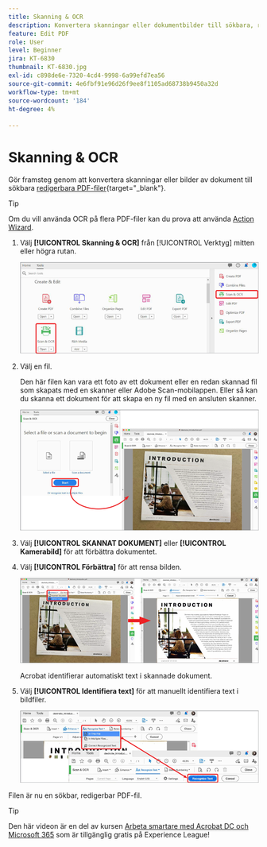 ```yaml
---
title: Skanning & OCR
description: Konvertera skanningar eller dokumentbilder till sökbara, redigerbara PDF-filer och justera kvaliteten på den resulterande filen
feature: Edit PDF
role: User
level: Beginner
jira: KT-6830
thumbnail: KT-6830.jpg
exl-id: c898de6e-7320-4cd4-9998-6a99efd7ea56
source-git-commit: 4e6fbf91e96d26f9ee8f1105ad68738b9450a32d
workflow-type: tm+mt
source-wordcount: '184'
ht-degree: 4%

---
```


# Skanning &amp; OCR

Gör framsteg genom att konvertera skanningar eller bilder av dokument till sökbara [redigerbara PDF-filer](https://www.adobe.com/se/acrobat/online/pdf-editor.html){target="_blank"}.

>[!TIP]
>
>Om du vill använda OCR på flera PDF-filer kan du prova att använda [Action Wizard](../advanced-tasks/action.md).

1. Välj **[!UICONTROL Skanning &amp; OCR]** från [!UICONTROL Verktyg] mitten eller högra rutan.

   ![Skanningssteg 1](../assets/Scan_1.png)

1. Välj en fil.

   Den här filen kan vara ett foto av ett dokument eller en redan skannad fil som skapats med en skanner eller Adobe Scan-mobilappen. Eller så kan du skanna ett dokument för att skapa en ny fil med en ansluten skanner.

   ![Skanningssteg 2](../assets/Scan_2.png)

1. Välj **[!UICONTROL SKANNAT DOKUMENT]** eller **[!UICONTROL Kamerabild]** för att förbättra dokumentet.

1. Välj **[!UICONTROL Förbättra]** för att rensa bilden.

   ![Läs in steg 3](../assets/Scan_3.png)

   Acrobat identifierar automatiskt text i skannade dokument.

1. Välj **[!UICONTROL Identifiera text]** för att manuellt identifiera text i bildfiler.

   ![Skanningssteg 4](../assets/Scan_4.png)

Filen är nu en sökbar, redigerbar PDF-fil.

>[!TIP]
>
>Den här videon är en del av kursen [Arbeta smartare med Acrobat DC och Microsoft 365](https://experienceleague.adobe.com/?recommended=Acrobat-U-1-2021.microsoft365) som är tillgänglig gratis på Experience League!

